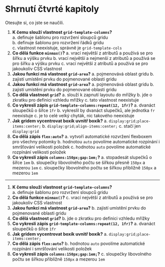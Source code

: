 # Shrnutí čtvrté kapitoly

Otesujte si, co jste se naučili.

1. **K čemu slouží vlastnost `grid-template-columns`?**  
a. definuje šablonu pro rozvržení sloupců gridu  
b. definuje šablonu pro rozvržení řádků gridu  
c. vlastnost neexistuje, správně je `grid-template-cols`
1. **Co dělá funkce `minmax()`?**
a. vrací největší z atributů a používá se pro šířku a výšku prvku
b. vrací největší a nejmenší z atributů a používá se pro šířku a výšku prvku
c. vrací největší z atributů a používá se pro jakoukoliv CSS vlastnost
1. **Jakou funkci má vlastnost `grid-area`?**
a. pojmenovává oblast gridu
b. zajistí umístění prvku do pojmenované oblasti gridu
1. **Jakou funkci má vlastnost `grid-area`?**
a. pojmenovává oblast gridu
b. zajistí umístění prvku do pojmenované oblasti gridu
1. **Co dělá vlastnost `grid`?**
a. slouží k zapnutí layoutu do mřížky
b. jde o zkratku pro definici vzhledu mřížky
c. tato vlastnost neexistuje
1. **Co vykreslí zápis `grid-template-columns:repeat(12, 1fr)`?**
a. dvanáct sloupečků o šířce `1fr`
b. vykreslil by dvanáct slupečků, ale jednotka `fr` neexistuje
c. je to celé velký chyták, nic takového neexistuje
1. **Jak gridem vycentrovat boxík uvnitř boxík?**
a. `display:grid;place-items:center;`
b. `display:grid;align-items:center;`
c. stačí jen `display:grid`
1. **Co dělá zápis `flex:auto`?**
a. vytvoří automatické rozvržení flexboxem pro všechny potomky
b. hodnotou `auto` povolíme automatické rozpínání i smršťování velikosti položek
c. hodnotou `auto` povolíme automatické rozpínání velikosti položek
1. **Co vykreslí zápis `columns:150px;gap:1em;`?**
a. stopadesát slupečků o šířce `1em`
b. sloupečky libovolného počtu se šířkou přesně `150px` a mezerou `1em`
c. sloupečky libovolného počtu se šířkou přibližně `150px` a mezerou `1em`


---

1. **K čemu slouží vlastnost `grid-template-columns`?**  
a. definuje šablonu pro rozvržení sloupců gridu
1. **Co dělá funkce `minmax()`?**
c. vrací největší z atributů a používá se pro jakoukoliv CSS vlastnost
1. **Jakou funkci má vlastnost `grid-area`?**
b. zajistí umístění prvku do pojmenované oblasti gridu
1. **Co dělá vlastnost `grid`?**
b. jde o zkratku pro definici vzhledu mřížky
1. **Co vykreslí zápis `grid-template-columns:repeat(12, 1fr)`?**
a. dvanáct sloupečků o šířce `1fr`
1. **Jak gridem vycentrovat boxík uvnitř boxík?**
a. `display:grid;place-items:center;`
1. **Co dělá zápis `flex:auto`?**
b. hodnotou `auto` povolíme automatické rozpínání i smršťování velikosti položek
1. **Co vykreslí zápis `columns:150px;gap:1em;`?**
c. sloupečky libovolného počtu se šířkou přibližně `150px` a mezerou `1em`
